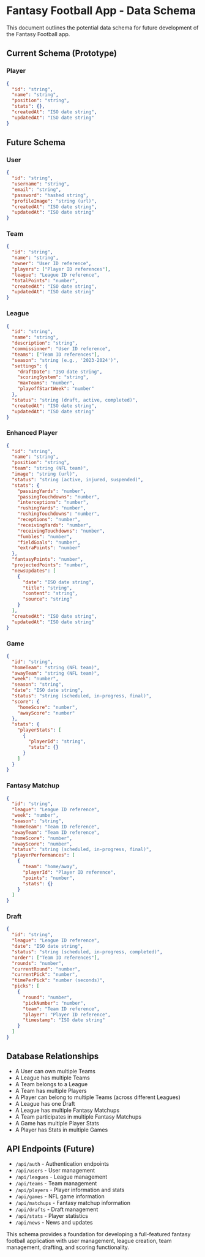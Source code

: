 # Fantasy Football App - Data Schema

This document outlines the potential data schema for future development of the Fantasy Football app.

## Current Schema (Prototype)

### Player
```json
{
  "id": "string",
  "name": "string",
  "position": "string",
  "stats": {},
  "createdAt": "ISO date string",
  "updatedAt": "ISO date string"
}
```

## Future Schema

### User
```json
{
  "id": "string",
  "username": "string",
  "email": "string",
  "password": "hashed string",
  "profileImage": "string (url)",
  "createdAt": "ISO date string",
  "updatedAt": "ISO date string"
}
```

### Team
```json
{
  "id": "string",
  "name": "string",
  "owner": "User ID reference",
  "players": ["Player ID references"],
  "league": "League ID reference",
  "totalPoints": "number",
  "createdAt": "ISO date string",
  "updatedAt": "ISO date string"
}
```

### League
```json
{
  "id": "string",
  "name": "string",
  "description": "string",
  "commissioner": "User ID reference",
  "teams": ["Team ID references"],
  "season": "string (e.g., '2023-2024')",
  "settings": {
    "draftDate": "ISO date string",
    "scoringSystem": "string",
    "maxTeams": "number",
    "playoffStartWeek": "number"
  },
  "status": "string (draft, active, completed)",
  "createdAt": "ISO date string",
  "updatedAt": "ISO date string"
}
```

### Enhanced Player
```json
{
  "id": "string",
  "name": "string",
  "position": "string",
  "team": "string (NFL team)",
  "image": "string (url)",
  "status": "string (active, injured, suspended)",
  "stats": {
    "passingYards": "number",
    "passingTouchdowns": "number",
    "interceptions": "number",
    "rushingYards": "number",
    "rushingTouchdowns": "number",
    "receptions": "number",
    "receivingYards": "number",
    "receivingTouchdowns": "number",
    "fumbles": "number",
    "fieldGoals": "number",
    "extraPoints": "number"
  },
  "fantasyPoints": "number",
  "projectedPoints": "number",
  "newsUpdates": [
    {
      "date": "ISO date string",
      "title": "string",
      "content": "string",
      "source": "string"
    }
  ],
  "createdAt": "ISO date string",
  "updatedAt": "ISO date string"
}
```

### Game
```json
{
  "id": "string",
  "homeTeam": "string (NFL team)",
  "awayTeam": "string (NFL team)",
  "week": "number",
  "season": "string",
  "date": "ISO date string",
  "status": "string (scheduled, in-progress, final)",
  "score": {
    "homeScore": "number",
    "awayScore": "number"
  },
  "stats": {
    "playerStats": [
      {
        "playerId": "string",
        "stats": {}
      }
    ]
  }
}
```

### Fantasy Matchup
```json
{
  "id": "string",
  "league": "League ID reference",
  "week": "number",
  "season": "string",
  "homeTeam": "Team ID reference",
  "awayTeam": "Team ID reference",
  "homeScore": "number",
  "awayScore": "number",
  "status": "string (scheduled, in-progress, final)",
  "playerPerformances": [
    {
      "team": "home/away",
      "playerId": "Player ID reference",
      "points": "number",
      "stats": {}
    }
  ]
}
```

### Draft
```json
{
  "id": "string",
  "league": "League ID reference",
  "date": "ISO date string",
  "status": "string (scheduled, in-progress, completed)",
  "order": ["Team ID references"],
  "rounds": "number",
  "currentRound": "number",
  "currentPick": "number",
  "timePerPick": "number (seconds)",
  "picks": [
    {
      "round": "number",
      "pickNumber": "number",
      "team": "Team ID reference",
      "player": "Player ID reference",
      "timestamp": "ISO date string"
    }
  ]
}
```

## Database Relationships

- A User can own multiple Teams
- A League has multiple Teams
- A Team belongs to a League
- A Team has multiple Players
- A Player can belong to multiple Teams (across different Leagues)
- A League has one Draft
- A League has multiple Fantasy Matchups
- A Team participates in multiple Fantasy Matchups
- A Game has multiple Player Stats
- A Player has Stats in multiple Games

## API Endpoints (Future)

- `/api/auth` - Authentication endpoints
- `/api/users` - User management
- `/api/leagues` - League management
- `/api/teams` - Team management
- `/api/players` - Player information and stats
- `/api/games` - NFL game information
- `/api/matchups` - Fantasy matchup information
- `/api/drafts` - Draft management
- `/api/stats` - Player statistics
- `/api/news` - News and updates

This schema provides a foundation for developing a full-featured fantasy football application with user management, league creation, team management, drafting, and scoring functionality. 